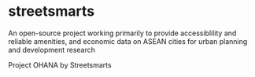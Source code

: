 # streetsmarts
An open-source project working primarily to provide accessiblility and reliable amenities, and economic data on ASEAN cities for urban planning and development research

Project OHANA by Streetsmarts  